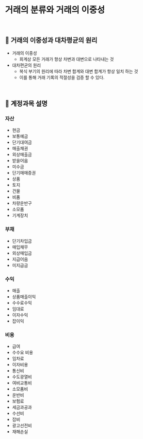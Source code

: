 # 거래의 분류와 거래의 이중성

<br/>

## 💊 거래의 이중성과 대차평균의 원리

* 거래의 이중성
  * 회계상 모든 거래가 항상 차변과 대변으로 나타내는 것
* 대차편균의 원리
  * 복식 부기의 원리에 따라 차변 합계와 대변 합계가 항상 일치 하는 것 
  * 이를 통해 거래 기록의 적절성을 검증 할 수 있다.

<br>

## 💊 계정과목 설명

### 자산

* 현금
* 보통예금
* 단기대여금
* 매출채권
* 외상매출금
* 받을어음
* 미수금
* 단기매매증권
* 상품
* 토지
* 건물
* 비품
* 차량운반구
* 소모품
* 기계장치

### 부채

* 단기차입금
* 매입채무
* 외상매입금
* 지급어음
* 미지급금

### 수익

* 매출
* 상품매출이익
* 수수료수익
* 임대료
* 이자수익
* 잡이익

### 비용

* 급여
* 수수요 비용
* 임차료 
* 이자비용
* 통신비
* 수도광열비
* 여비교통비
* 소모품비
* 운반비
* 보험료
* 세금과공과
* 수선비
* 잡비
* 광고선전비
* 재해손실